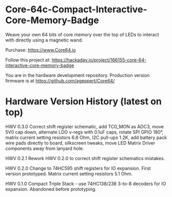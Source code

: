 # Core-64c-Compact-Interactive-Core-Memory-Badge
Weave your own 64 bits of core memory over the top of LEDs to interact with directly using a magnetic wand.

Purchase: https://www.Core64.io

Follow this project at: https://hackaday.io/project/166155-core-64-interactive-core-memory-badge

You are in the hardware development repository. Production version firmware is at https://github.com/ageppert/Core64/

# Hardware Version History (latest on top)

HWV 0.3.0 Correct shift register schematic, add TC0_MON as ADC3, move 5V0 cap down, alternate LDO v-regs with 0.1uF caps, rotate SPI GPIO 180°, matrix current setting resistors 6.8 Ohm, I2C pull-ups 1.2K, add battery pack wire pads directly to board, silkscreen tweaks, move LED Matrix Driver components away from lanyard hole.

HWV 0.2.1 Rework HWV 0.2.0 to correct shift register schematics mistakes.

HWV 0.2.0 Change to 74HC595 shift registers for IO expansion. First version prototyped. Matrix current setting resistors 5.1 Ohm.

HWV 0.1.0 Compact Triple Stack - use 74HC138/238 3-to-8 decoders for IO expansion. Abandoned before prototyping.
